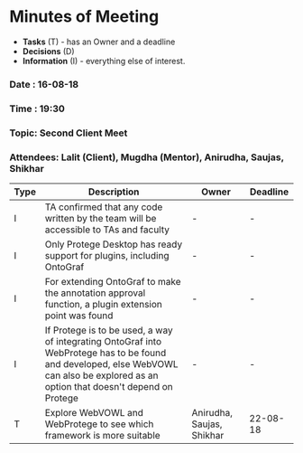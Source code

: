 # Minutes of Meeting

* **Tasks** (T) - has an Owner and a deadline
* **Decisions** (D)
* **Information** (I) - everything else of interest.
 
### Date : 16-08-18
### Time : 19:30
### Topic: Second Client Meet
### Attendees: Lalit (Client), Mugdha (Mentor), Anirudha, Saujas, Shikhar

Type | Description | Owner | Deadline
---- | ---- | ---- | ----
I | TA confirmed that any code written by the team will be accessible to TAs and faculty | - | -
I | Only Protege Desktop has ready support for plugins, including OntoGraf | - | -
I | For extending OntoGraf to make the annotation approval function, a plugin extension point was found | - | -
I | If Protege is to be used, a way of integrating OntoGraf into WebProtege has to be found and developed, else WebVOWL can also be explored as an option that doesn't depend on Protege | - | -
T | Explore WebVOWL and WebProtege to see which framework is more suitable | Anirudha, Saujas, Shikhar | 22-08-18
